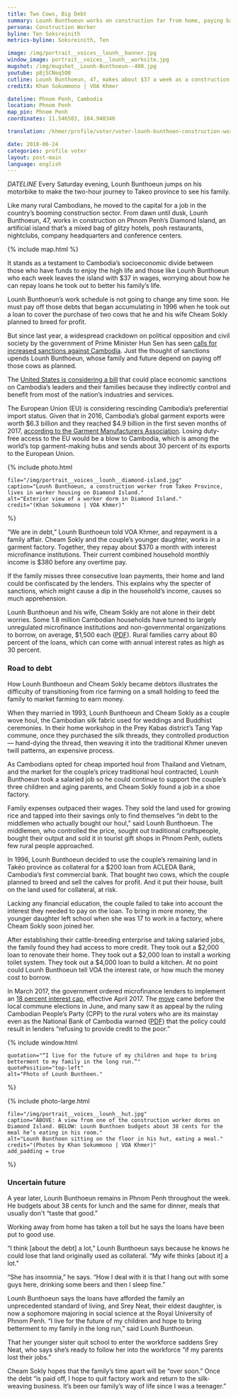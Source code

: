 ```yaml
---
title: Two Cows, Big Debt
summary: Lounh Bunthoeun works on construction far from home, paying back money he borrowed at a rate he has yet to figure out.
persona: Construction Worker
byline: Ten Soksreinith
metrics-byline: Soksreinith, Ten

image: /img/portrait__voices__lounh__banner.jpg
window_image: portrait__voices__lounh__worksite.jpg
mugshot: /img/mugshot__Lounh-Bunthoeun--400.jpg
youtube: p8j5CNeq5O0
cutline: Lounh Bunthoeun, 47, makes about $37 a week as a construction worker, barely enough to survive, while he worries about how he can repay loans he took out to better his family's life.
creditX: Khan Sokummono | VOA Khmer

dateline: Phnom Penh, Cambodia
location: Phnom Penh
map_pin: Phnom Penh
coordinates: 11.546503, 104.940346

translation: /khmer/profile/voter/voter-lounh-bunthoen-construction-worker-debt.html

date: 2018-06-24
categories: profile voter
layout: post-main
language: english
---
```



$DATELINE$ Every Saturday evening, Lounh Bunthoeun jumps on his motorbike to make the two-hour journey to Takeo province to see his family.
 
Like many rural Cambodians, he moved to the capital for a job in the country’s booming construction sector. From dawn until dusk, Lounh Bunthoeun, 47, works in construction on Phnom Penh’s Diamond Island, an artificial island that’s a mixed bag of glitzy hotels, posh restaurants, nightclubs, company headquarters and conference centers.


 
{% include map.html %}



It stands as a testament to Cambodia’s socioeconomic divide between those who have funds to enjoy the high life and those like Lounh Bunthoeun who each week leaves the island with $37 in wages, worrying about how he can repay loans he took out to better his family’s life.
 
Lounh Bunthoeun’s work schedule is not going to change any time soon. He must pay off those debts that began accumulating in 1996 when he took out a loan to cover the purchase of two cows that he and his wife Cheam Sokly planned to breed for profit.
 
But since last year, a widespread crackdown on political opposition and civil society by the government of Prime Minister Hun Sen has seen [calls for increased sanctions against Cambodia](https://www.phnompenhpost.com/national/eu-review-cambodias-eba-status). Just the thought of sanctions upends Lounh Bunthoeun, whose family and future depend on paying off those cows as planned.
 
The [United States is considering a bill](https://www.voacambodia.com/a/us-senators-propose-cambodia-sanctions-bill/4256301.html) that could place economic sanctions on Cambodia’s leaders and their families because they indirectly control and benefit from most of the nation’s industries and services.
 
The European Union (EU) is considering rescinding Cambodia’s preferential import status. Given that in 2016, Cambodia’s global garment exports were worth $6.3 billion and they reached $4.9 billion in the first seven months of 2017, [according to the Garment Manufacturers Association](https://www.reuters.com/article/cambodia-garments/cambodias-garment-export-growth-expected-to-slow-next-year-manufacturers-group-idUSL3N1O82N3). Losing duty-free access to the EU would be a blow to Cambodia, which is among the world’s top garment-making hubs and sends about 30 percent of its exports to the European Union.



{% include photo.html 

	file="/img/portrait__voices__lounh__diamond-island.jpg"
	caption="Lounh Bunthoeun, a construction worker from Takeo Province, lives in worker housing on Diamond Island."
	alt="Exterior view of a worker dorm in Diamond Island."
	credit="(Khan Sokummono | VOA Khmer)"
%}



“We are in debt,” Lounh Bunthoeun told VOA Khmer, and repayment is a family affair. Cheam Sokly and the couple’s younger daughter, works in a garment factory. Together, they repay about $370 a month with interest microfinance institutions. Their current combined household monthly income is $380 before any overtime pay.
 
If the family misses three consecutive loan payments, their home and land could be confiscated by the lenders. This explains why the specter of sanctions, which might cause a dip in the household’s income, causes so much apprehension.
 
Lounh Bunthoeun and his wife, Cheam Sokly are not alone in their debt worries. Some 1.8 million Cambodian households have turned to largely unregulated microfinance institutions and non-governmental organizations to borrow, on average, $1,500 each ([PDF](https://www.nbc.org.kh/download_files/publication/eco_mon_sta_eng/Review%20291%20Jan%20En.pdf)). Rural families carry about 80 percent of the loans, which can come with annual interest rates as high as 30 percent.




### Road to debt ###



How Lounh Bunthoeun and Cheam Sokly became debtors illustrates the difficulty of transitioning from rice farming on a small holding to feed the family to market farming to earn money.

When they married in 1993, Lounh Bunthoeun and Cheam Sokly as a couple wove houl, the Cambodian silk fabric used for weddings and Buddhist ceremonies. In their home workshop in the Prey Kabas district’s Tang Yap commune, once they purchased the silk threads, they controlled production — hand-dying the thread, then weaving it into the traditional Khmer uneven twill patterns, an expensive process.

As Cambodians opted for cheap imported houl from Thailand and Vietnam, and the market for the couple’s pricey traditional houl contracted, Lounh Bunthoeun took a salaried job so he could continue to support the couple’s three children and aging parents, and Cheam Sokly found a job in a shoe factory.

Family expenses outpaced their wages. They sold the land used for growing rice and tapped into their savings only to find themselves “in debt to the middlemen who actually bought our houl,” said Lounh Bunthoeun. The middlemen, who controlled the price, sought out traditional craftspeople, bought their output and sold it in tourist gift shops in Phnom Penh, outlets few rural people approached.

In 1996, Lounh Bunthoeun decided to use the couple’s remaining land in Takéo province as collateral for a $200 loan from ACLEDA Bank, Cambodia’s first commercial bank. That bought two cows, which the couple planned to breed and sell the calves for profit. And it put their house, built on the land used for collateral, at risk.

Lacking any financial education, the couple failed to take into account the interest they needed to pay on the loan. To bring in more money, the younger daughter left school when she was 17 to work in a factory, where Cheam Sokly soon joined her.

After establishing their cattle-breeding enterprise and taking salaried jobs, the family found they had access to more credit. They took out a $2,000 loan to renovate their home. They took out a $2,000 loan to install a working toilet system. They took out a $4,000 loan to build a kitchen. At no point could Lounh Bunthoeun tell VOA the interest rate, or how much the money cost to borrow.

In March 2017, the government ordered microfinance lenders to implement an [18 percent interest cap](https://asia.nikkei.com/Politics-Economy/Economy/Interest-rate-cap-rattles-Cambodia-s-microfinance-industry?page=1), effective April 2017. The [move](https://www.cambodiadaily.com/news/will-move-to-cap-microfinance-interest-rates-backfire-on-cpp-126564/) came before the local commune elections in June, and many saw it as appeal by the ruling Cambodian People’s Party (CPP) to the rural voters who are its mainstay even as the National Bank of Cambodia warned ([PDF](https://www.nbc.org.kh/download_files/research_papers/english/8074InterestRateUnderstandingand-PossibleDistortionsofInterestRateCapinCambodia.pdf)) that the policy could result in lenders “refusing to provide credit to the poor.”



{% include window.html

	quotation="“I live for the future of my children and hope to bring betterment to my family in the long run.”"
	quotePosition="top-left"
	alt="Photo of Lounh Bunthoen."

%}

{% include photo-large.html 

	file="/img/portrait__voices__lounh__hut.jpg"
	caption="ABOVE: A view from one of the construction worker dorms on Diamond Island. BELOW: Lounh Bunthoen budgets about 38 cents for the meal he’s eating in his room."
	alt="Lounh Bunthoen sitting on the floor in his hut, eating a meal."
	credit="(Photos by Khan Sokummono | VOA Khmer)"
	add_padding = true

%}



### Uncertain future ###



A year later, Lounh Bunthoeun remains in Phnom Penh throughout the week. He budgets about 38 cents for lunch and the same for dinner, meals that usually don't “taste that good.”

Working away from home has taken a toll but he says the loans have been put to good use.

“I think [about the debt] a lot,” Lounh Bunthoeun says because he knows he could lose that land originally used as collateral. “My wife thinks [about it] a lot.”

“She has insomnia,” he says. “How I deal with it is that I hang out with some guys here, drinking some beers and then I sleep fine.”

Lounh Bunthoeun says the loans have afforded the family an unprecedented standard of living, and Srey Neat, their eldest daughter, is now a sophomore majoring in social science at the Royal University of Phnom Penh. “I live for the future of my children and hope to bring betterment to my family in the long run,” said Lounh Bunthoeun.

That her younger sister quit school to enter the workforce saddens Srey Neat, who says she’s ready to follow her into the workforce “if my parents lost their jobs.”

Cheam Sokly hopes that the family’s time apart will be “over soon.” Once the debt “is paid off, I hope to quit factory work and return to the silk-weaving business. It’s been our family’s way of life since I was a teenager.”



